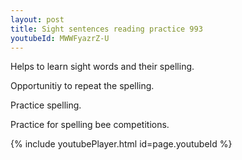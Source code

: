```yaml
---
layout: post
title: Sight sentences reading practice 993
youtubeId: MWWFyazrZ-U
---
```

 
 
Helps to learn sight words and their spelling.

Opportunitiy to repeat the spelling. 

Practice spelling. 
 
Practice for spelling bee competitions. 
 
{% include youtubePlayer.html id=page.youtubeId %}
 
 
